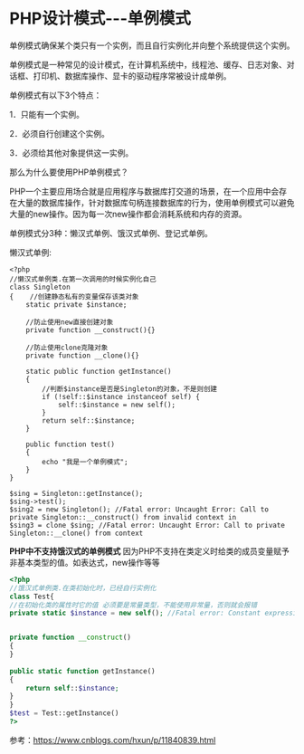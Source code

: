 # PHP设计模式---单例模式

单例模式确保某个类只有一个实例，而且自行实例化并向整个系统提供这个实例。

单例模式是一种常见的设计模式，在计算机系统中，线程池、缓存、日志对象、对话框、打印机、数据库操作、显卡的驱动程序常被设计成单例。

单例模式有以下3个特点：

1．只能有一个实例。

2．必须自行创建这个实例。

3．必须给其他对象提供这一实例。

那么为什么要使用PHP单例模式？

PHP一个主要应用场合就是应用程序与数据库打交道的场景，在一个应用中会存在大量的数据库操作，针对数据库句柄连接数据库的行为，使用单例模式可以避免大量的new操作。因为每一次new操作都会消耗系统和内存的资源。

单例模式分3种：懒汉式单例、饿汉式单例、登记式单例。

懒汉式单例:

```
<?php
//懒汉式单例类.在第一次调用的时候实例化自己 
class Singleton
{    //创建静态私有的变量保存该类对象
    static private $instance;

    //防止使用new直接创建对象
    private function __construct(){}

    //防止使用clone克隆对象
    private function __clone(){}

    static public function getInstance()
    {
        //判断$instance是否是Singleton的对象，不是则创建
        if (!self::$instance instanceof self) {
            self::$instance = new self();
        }
        return self::$instance;
    }

    public function test()
    {
        echo "我是一个单例模式";
    }
}

$sing = Singleton::getInstance();
$sing->test();
$sing2 = new Singleton(); //Fatal error: Uncaught Error: Call to private Singleton::__construct() from invalid context in
$sing3 = clone $sing; //Fatal error: Uncaught Error: Call to private Singleton::__clone() from context
```

**PHP中不支持饿汉式的单例模式**
因为PHP不支持在类定义时给类的成员变量赋予非基本类型的值。如表达式，new操作等等

```php
<?php
//饿汉式单例类.在类初始化时，已经自行实例化
class Test{
//在初始化类的属性时它的值 必须要是常量类型，不能使用非常量，否则就会报错
private static $instance = new self(); //Fatal error: Constant expression contains invalid operations in /usercode/file.php on line 3


private function __construct()
{
}
    
public static function getInstance()
{
    return self::$instance;
}
}
$test = Test::getInstance()
?>
```

参考：https://www.cnblogs.com/hxun/p/11840839.html